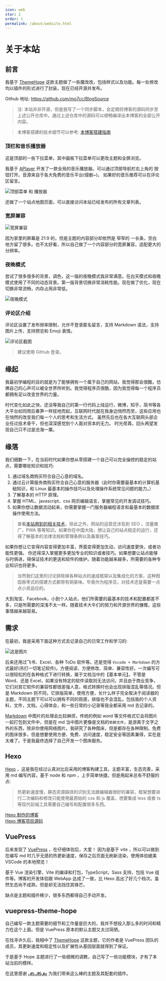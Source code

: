 ```yaml
---
icon: web
star: 2
order: 1
permalink: /about/website.html
---
```


# 关于本站

## 前言

我基于 [ThemeHope](https://theme-hope.vuejs.press) 这款主题做了一些魔改改，包括样式以及功能。每一处修改均以插件的形式进行了封装，现在已经开源并发布。

Github 地址: <https://github.com/mo7cc/BlogSource>

> 注: 本站并非开源，但是我写了一个同步脚本，会定期将博客的源码同步至上述公开仓库中。通过上述仓库中的源码可以顺畅编译出本博客的全部公开内容。

> 本博客搭建的技术细节可以参考: [本博客搭建指南](../tutorial/vuepress-hope/)

### 顶栏和音乐播放器

这是顶部的一些下拉菜单，其中画板下拉菜单可以更改主题和全屏浏览。

我基于 [APlayer](https://aplayer.js.org) 开发了一款全局的音乐播放器。可以通过顶部导航栏右上角的 <MyIcon name="music" /> 按钮打开。音源来自于各大免费的音乐平台(侵删~)。 如果好的音乐推荐可以在评论区留言。

![顶部菜单 和 播放器 ](image/顶部导航栏.png)

还做了一个站点地图页面，可以直接访问本站已经发布的所有文章列表。

### 宽屏兼容

![宽屏兼容](image/宽屏兼容.png)

因为家里的屏幕是 21:9 的，但是主题的内容部分却依然是 窄窄的 一长条，空白地方留了很多。也不太好看，所以自己做了一个内容部分的宽屏兼容，适配更大的分辨率。

### 夜晚模式

尝试了很多很多的背景，调色，这一版的夜晚模式我非常满意。在白天模式和夜晚模式使用了不同的动态背景。第一版背景切换非常消耗性能。现在做了优化，现在切换非常流畅，内存占用非常低。

![夜晚模式](image/夜晚模式.png)

### 评论区介绍

评论区设置了发布频率限制，允许不登录匿名留言，支持 Markdown 语法，支持图片上传，支持预览和 Emoji 表情。

![评论区截图](./image/common.png)

> 建议使用 Github 登录。

## 缘起

我最初学编程的目的就是为了能够拥有一个属于自己的网站，我觉得那会很酷，仿佛自己的心声可以被全世界所听到。我觉得程序员很酷，因为我觉得每一个程序员都拥有足以改变世界的力量。

时代变化如此之快，还没等我自己的第一行代码上线运行，微博，知乎，简书等各大平台如同雨后春笋一样拔地而起，互联网时代就在我身边悄然而至，这些应用也在悄然的改变我们每一个人的思考和生活方式。
虽然先后也在各大互联网头部企业任过技术骨干，但也深深感觉到个人面对资本的无力。
时光荏苒，回头再望发现自己只不过是沧海一粟。

## 缘落

我们细数一下，在当前时代如果你想从零搭建一个自己可以完全操控的稳定的站点，需要哪些知识和技巧:

1. 通过域名商购买符合自己心意的域名。
2. 通过云计算服务商购买符合自己心意的服务器（此时你需要最基本的计算机基础知识，和 Linux 最基本的操作技巧以及处理操作系统常见问题的能力。）
3. 了解基本的 HTTP 原理。
4. 掌握 HTML、javascript、css 网页编辑语言，掌握常见的开发调试技巧。
5. 如果你想让数据流动起来，你需要掌握一门服务器编程语言和最基本的数据库操作使用方法。

> 查看[本站用到的相关技术](../favorite/links/document.md)，除此之外，网站的运营还涉及到 SEO ，流量推广，PWA 等等知识。如果你在中国大陆，想让自己的站点稳定的运行，还得了解基本的法律法规和管理条例以及备案技巧。

如果你想让它变得内容变得更加丰富，界面变得更加生动，访问速度更快，或者功能性更强。
你还得深入掌握更多更加专业的知识或者技巧。如果想要让站点能够与时俱进，得保证技术的更迭和软件的维护。随着功能越来越多，所需要的各种专业知识也将更多。

> 当然我们这里的讨论排除掉各种站点的速成框架以及集成化的方案，这种囫囵吞枣式的搭建方式都带有铜臭味。毕竟作为程序员，对技术还是需要一点点小资品位的。

大到淘宝、Facebook，小到个人站点，他们所需要的最基本的技术和配置都差不多，只是所需要的深浅不太一样。随着技术大牛们的努力和开源世界的慷慨，这些事情越来越容易。

## 需求

在最初，我是采用下面这种方式去记录自己的日常工作和学习的:

![这是图片](./image/weekly.jpg)

后来还用过飞书、Excel、各种 ToDo 软件等。还是觉得 `Vscode + Markdown` 的方式最好(吊打一切笔记软件)。方便阅读、方便修改、简单、兼容性好。一次编写可以很轻松的在各种格式下进行转换，属于文档当中的【基本单元】。不管是 Word、还是 Excel，如果没有特定的软件读取则无法访问，并且由于商业竞争，它们对其它软件的兼容性都很差强人意，格式转换时也会出现排版混乱等情况。但是 Markdown 则不同，它排版简单，使用方便，长什么样子完全取决于阅读器的主题，不同主题下可以可以拥有不同的观感，排版也不会混乱。包括我的个人资料，文件，文档，心得体会，和一些日常的小记录等我全都采用 md 去记录的。

[Markdown](https://markdown.com.cn) 中图片的处理会比较麻烦，传统的例如 word 等文件格式它会将图片一起打包到文件中，但是在 md 当中图片更像是文档的`依赖文件`，是游离于文字之外的东西，除非你使用网络图片。我研究了各种图床，但是都存在各种限制。免费的图床很多，但是想要使用方便、免费、访问速度，稳定安全等因素兼得，实在是太难了。于是我最终选择了自己开发一个图床服务。

## Hexo

[Hexo](https://hexo.io/) ，这是我在经过认真对比后采用的博客构建工具，主题丰富，生态完善，采用 md 编写内容，基于 node 和 npm ，上手简单快捷。但是用起来总有不舒服的点:

> 热更新速度慢，静态资源路径的识别无法跟编辑器很好的兼容，框架想要进行二次编码和修改只能使用最原始的 css 和 js 覆盖，想要集成 less 或者 ts 等现代前端工具需要自己编写和配置很多东西。

[Hexo 制作的博客](http://blog2.mo7.cc) \
[Hexo 博客项目源码](https://github.com/mo7Code/hexo-blog)

## VuePress

后来发现了 [VuePress](https://v2.vuepress.vuejs.org) ，在仔细体验后，大爱！ 因为是基于 vite ，所以可以做到在编写 md 时几乎无感的热更新速度，保存之后页面无刷新渲染，使用体验媲美 VSCode 的本地预览！

基于 Vue 渲染引擎，Vite 的编译和打包，TypeScript，Sass 支持，包括 Vue 组件等。博客的开发体验跟 WebApp 达成了一致，比 Hexo 高出了好几个档次。虽然生态尚不成熟，但是却无法挡住其锋芒。

缺点是主题和插件稀少，很多东西都得自己手动开发。

## vuepress-theme-hope

自己编写一款主题需要的细节和工作量是巨大的，我并不想投入那么多的时间和精力在这个上面。但是 VuePress 原本的默认主题又太过简陋。

在找寻许久后，我相中了 [ThemeHope](https://theme-hope.vuejs.press) 这款主题，它的作者是 VuePress 团队的成员，其更新速度和稳定性以及扩展性从基因层面就得到了保证。

于是基于 Hope 主题进行了一些细微的调教，自己写了一些功能模块，才有了本站当前的模样。

在这里感谢 [𝓜𝓻.𝓗𝓸𝓹𝓮](https://mister-hope.com) 为我们带来这么棒的主题及其配套的插件。
